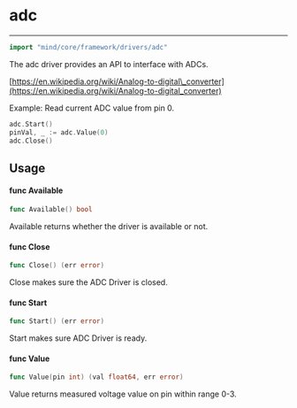 # adc

---

```go
import "mind/core/framework/drivers/adc"
```

The adc driver provides an API to interface with ADCs.

[https://en.wikipedia.org/wiki/Analog-to-digital\_converter](https://en.wikipedia.org/wiki/Analog-to-digital_converter)

Example: Read current ADC value from pin 0.

```go
adc.Start()
pinVal, _ := adc.Value(0)
adc.Close()
```

## Usage

#### func Available

```go
func Available() bool
```

Available returns whether the driver is available or not.

#### func Close

```go
func Close() (err error)
```

Close makes sure the ADC Driver is closed.

#### func Start

```go
func Start() (err error)
```

Start makes sure ADC Driver is ready.

#### func Value

```go
func Value(pin int) (val float64, err error)
```

Value returns measured voltage value on pin within range 0-3.

